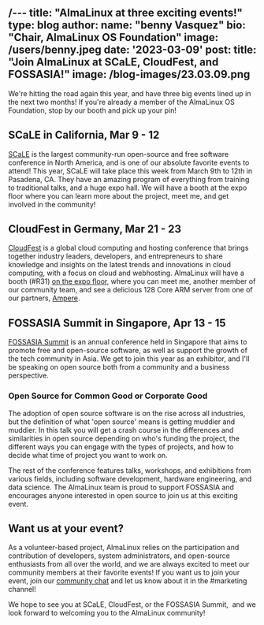 /---
title: "AlmaLinux at three exciting events!"
type: blog
author: 
 name: "benny Vasquez"
 bio: "Chair, AlmaLinux OS Foundation"
 image: /users/benny.jpeg
date: '2023-03-09'
post:
    title: "Join AlmaLinux at SCaLE, CloudFest, and FOSSASIA!"
    image: /blog-images/23.03.09.png
---

We're hitting the road again this year, and have three big events lined up in the next two months! If you're already a member of the AlmaLinux OS Foundation, stop by our booth and pick up your pin!

SCaLE in California, Mar 9 - 12
-------------------------------

[SCaLE](https://www.socallinuxexpo.org/scale/20x) is the largest community-run open-source and free software conference in North America, and is one of our absolute favorite events to attend! This year, SCaLE will take place this week from March 9th to 12th in Pasadena, CA. They have an amazing program of everything from training to traditional talks, and a huge expo hall. We will have a booth at the expo floor where you can learn more about the project, meet me, and get involved in the community!

CloudFest in Germany, Mar 21 - 23
---------------------------------

[CloudFest](https://www.cloudfest.com/) is a global cloud computing and hosting conference that brings together industry leaders, developers, and entrepreneurs to share knowledge and insights on the latest trends and innovations in cloud computing, with a focus on cloud and webhosting. AlmaLinux will have a booth (#R31) [on the expo floor](https://www.cloudfest.com/floor-plan), where you can meet me, another member of our community team, and see a delicious 128 Core ARM server from one of our partners, [Ampere](https://amperecomputing.com/).

FOSSASIA Summit in Singapore, Apr 13 - 15
-----------------------------------------

[FOSSASIA Summit](https://eventyay.com/e/7cfe0771) is an annual conference held in Singapore that aims to promote free and open-source software, as well as support the growth of the tech community in Asia. We get to join this year as an exhibitor, and I'll be speaking on open source both from a community and a business perspective.

### Open Source for Common Good or Corporate Good

The adoption of open source software is on the rise across all industries, but the definition of what 'open source' means is getting muddier and muddier. In this talk you will get a crash course in the differences and similarities in open source depending on who's funding the project, the different ways you can engage with the types of projects, and how to decide what time of project you want to work on.

The rest of the conference features talks, workshops, and exhibitions from various fields, including software development, hardware engineering, and data science. The AlmaLinux team is proud to support FOSSASIA and encourages anyone interested in open source to join us at this exciting event.

Want us at your event?
----------------------

As a volunteer-based project, AlmaLinux relies on the participation and contribution of developers, system administrators, and open-source enthusiasts from all over the world, and we are always excited to meet our community members at their favorite events! If you want us to join your event, join our [community chat](https://chat.almalinux.org) and let us know about it in the #marketing channel!

We hope to see you at SCaLE, CloudFest, or the FOSSASIA Summit,  and we look forward to welcoming you to the AlmaLinux community!